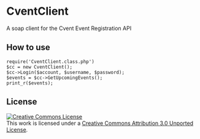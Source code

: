 CventClient
===========

A soap client for the Cvent Event Registration API

How to use
----------
	require('CventClient.class.php')
	$cc = new CventClient();
	$cc->Login($account, $username, $password);
	$events = $cc->GetUpcomingEvents();
	print_r($events);

License
-------
<a rel="license" href="http://creativecommons.org/licenses/by/3.0/"><img alt="Creative Commons License" style="border-width:0" src="http://i.creativecommons.org/l/by/3.0/88x31.png" /></a><br />This work is licensed under a <a rel="license" href="http://creativecommons.org/licenses/by/3.0/">Creative Commons Attribution 3.0 Unported License</a>.
